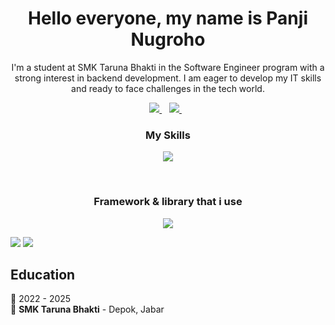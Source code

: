 

<h1 align='center'>
  Hello everyone, my name is Panji Nugroho
</h1>

<p align='center'>
  I'm a student at SMK Taruna Bhakti in the Software Engineer program with a strong interest in backend development. I am eager to develop my IT skills and ready to face challenges in the tech world.
</p>



<p align='center'>
  
  <a href="https://www.linkedin.com/in/panjinugroho004" target="_blank">
    <img src="https://img.shields.io/badge/linkedin-%230077B5.svg?&style=for-the-badge&logo=linkedin&logoColor=white" />
  </a>&nbsp;&nbsp;
  <a href="https://www.instagram.com/panjin_40407/" target="_blank">
    <img src="https://img.shields.io/badge/instagram-%23E4405F.svg?&style=for-the-badge&logo=instagram&logoColor=white" />        
  </a>&nbsp;&nbsp;
  
</p>

<h3 align="center">
  My Skills
</h3>
<p align="center">
  <a href="https://skillicons.dev">
    <img src="https://skillicons.dev/icons?i=html,css,js,java,nodejs,github,git,mysql,npm,php,py&theme=dark&perline=7" />
  </a>
</p>
<br>
<h3 align="center">
  Framework & library that i use
</h3>
<p align="center">
  <a href="https://skillicons.dev">
    <img src="https://skillicons.dev/icons?i=flutter,laravel,nextjs,bootstrap&theme=dark" />
  </a>
</p>

<img src="https://github-readme-stats.vercel.app/api?username=NIxNref&theme=dark"/> <img src="https://github-readme-stats.vercel.app/api/top-langs/?username=NIxNref&theme=dark"/>



## Education
  📆 2022 - 2025\
  📍 **SMK Taruna Bhakti** - Depok, Jabar



<!--
Here are some ideas to get you started:

- 🔭 I’m currently working on ...
- 🌱 I’m currently learning ...
- 👯 I’m looking to collaborate on ...
- 🤔 I’m looking for help with ...
- 💬 Ask me about ...
- 📫 How to reach me: ...
- 😄 Pronouns: ...
- ⚡ Fun fact: ...
-->

